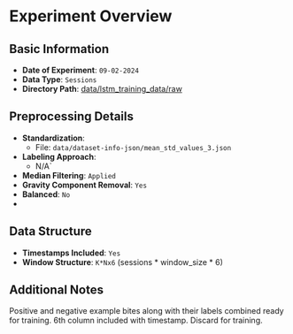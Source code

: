 # Experiment Overview

## Basic Information
- **Date of Experiment**: `09-02-2024`
- **Data Type**: `Sessions`
- **Directory Path**: [data/lstm_training_data/raw](data/lstm_training_data/raw)

## Preprocessing Details
- **Standardization**:
  - File: `data/dataset-info-json/mean_std_values_3.json`
- **Labeling Approach**:
  - N/A`
- **Median Filtering**: `Applied`
- **Gravity Component Removal**: `Yes`
- **Balanced**: `No`
- 

## Data Structure

- **Timestamps Included**: `Yes`
- **Window Structure**: `K*Nx6` (sessions * window_size * 6)

## Additional Notes
Positive and negative example bites along with their labels combined ready for training. 6th column included with 
timestamp. Discard for training.

[//]: # (## Results Summary)

[//]: # (## Future Considerations)

[//]: # (&#40;Suggest any future tests, changes, or improvements that could be made based on the current experiment’s outcomes. This could include trying different preprocessing steps, adjusting parameters, or testing with different data sets.&#41;)

